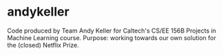 andykeller
==========

Code produced by Team Andy Keller for Caltech's CS/EE 156B Projects in Machine Learning course.  Purpose: working towards our own solution for the (closed) Netflix Prize.
